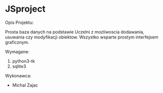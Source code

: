 # JSproject

Opis Projektu:

Prosta baza danych na podstawie Uczelni z mozliwoscia dodawania, usuwania czy modyfikacji obiektow.
Wszystko wsparte prostym interfejsem graficznym.

Wymagane:
1. python3-tk
2. sqlite3

Wykonawca:
- Michal Zajac